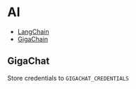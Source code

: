 # AI

+ [LangChain]
+ [GigaChain]

## GigaChat

Store credentials to `GIGACHAT_CREDENTIALS`

[LangChain]: https://python.langchain.com/docs/introduction/
[GigaChain]: https://developers.sber.ru/docs/ru/gigachain/overview
